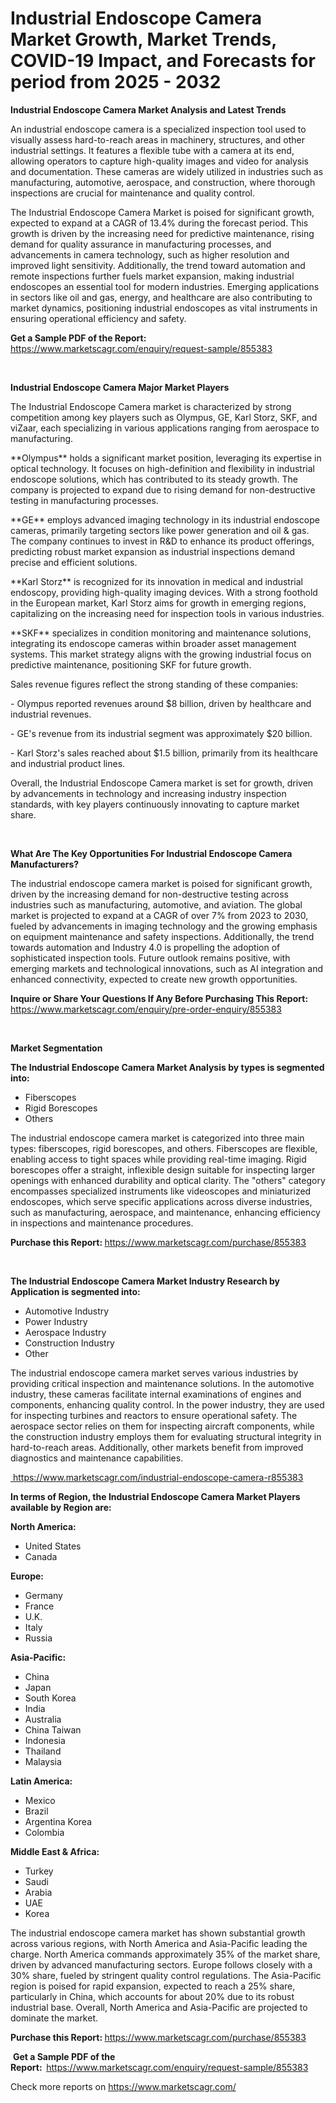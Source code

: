 <p><h1>Industrial Endoscope Camera Market Growth, Market Trends, COVID-19 Impact, and Forecasts for period from 2025 - 2032</h1></p><p><strong>Industrial Endoscope Camera Market Analysis and Latest Trends</strong></p>
<p><p>An industrial endoscope camera is a specialized inspection tool used to visually assess hard-to-reach areas in machinery, structures, and other industrial settings. It features a flexible tube with a camera at its end, allowing operators to capture high-quality images and video for analysis and documentation. These cameras are widely utilized in industries such as manufacturing, automotive, aerospace, and construction, where thorough inspections are crucial for maintenance and quality control.</p><p>The Industrial Endoscope Camera Market is poised for significant growth, expected to expand at a CAGR of 13.4% during the forecast period. This growth is driven by the increasing need for predictive maintenance, rising demand for quality assurance in manufacturing processes, and advancements in camera technology, such as higher resolution and improved light sensitivity. Additionally, the trend toward automation and remote inspections further fuels market expansion, making industrial endoscopes an essential tool for modern industries. Emerging applications in sectors like oil and gas, energy, and healthcare are also contributing to market dynamics, positioning industrial endoscopes as vital instruments in ensuring operational efficiency and safety.</p></p>
<p><strong>Get a Sample PDF of the Report:&nbsp;</strong> <a href="https://www.marketscagr.com/enquiry/request-sample/855383?utm_campaign=2992&utm_medium=2&utm_source=Github&utm_content=ia&utm_term=10042025&utm_id=industrial-endoscope-camera">https://www.marketscagr.com/enquiry/request-sample/855383</a></p>
<p>&nbsp;</p>
<p><strong>Industrial Endoscope Camera Major Market Players</strong></p>
<p><p>The Industrial Endoscope Camera market is characterized by strong competition among key players such as Olympus, GE, Karl Storz, SKF, and viZaar, each specializing in various applications ranging from aerospace to manufacturing.</p><p>**Olympus** holds a significant market position, leveraging its expertise in optical technology. It focuses on high-definition and flexibility in industrial endoscope solutions, which has contributed to its steady growth. The company is projected to expand due to rising demand for non-destructive testing in manufacturing processes.</p><p>**GE** employs advanced imaging technology in its industrial endoscope cameras, primarily targeting sectors like power generation and oil & gas. The company continues to invest in R&D to enhance its product offerings, predicting robust market expansion as industrial inspections demand precise and efficient solutions.</p><p>**Karl Storz** is recognized for its innovation in medical and industrial endoscopy, providing high-quality imaging devices. With a strong foothold in the European market, Karl Storz aims for growth in emerging regions, capitalizing on the increasing need for inspection tools in various industries.</p><p>**SKF** specializes in condition monitoring and maintenance solutions, integrating its endoscope cameras within broader asset management systems. This market strategy aligns with the growing industrial focus on predictive maintenance, positioning SKF for future growth.</p><p>Sales revenue figures reflect the strong standing of these companies:</p><p>- Olympus reported revenues around $8 billion, driven by healthcare and industrial revenues.</p><p>- GE's revenue from its industrial segment was approximately $20 billion.</p><p>- Karl Storz's sales reached about $1.5 billion, primarily from its healthcare and industrial product lines.</p><p>Overall, the Industrial Endoscope Camera market is set for growth, driven by advancements in technology and increasing industry inspection standards, with key players continuously innovating to capture market share.</p></p>
<p>&nbsp;</p>
<p><strong>What Are The Key Opportunities For Industrial Endoscope Camera Manufacturers?</strong></p>
<p><p>The industrial endoscope camera market is poised for significant growth, driven by the increasing demand for non-destructive testing across industries such as manufacturing, automotive, and aviation. The global market is projected to expand at a CAGR of over 7% from 2023 to 2030, fueled by advancements in imaging technology and the growing emphasis on equipment maintenance and safety inspections. Additionally, the trend towards automation and Industry 4.0 is propelling the adoption of sophisticated inspection tools. Future outlook remains positive, with emerging markets and technological innovations, such as AI integration and enhanced connectivity, expected to create new growth opportunities.</p></p>
<p><strong>Inquire or Share Your Questions If Any Before Purchasing This Report:</strong> <a href="https://www.marketscagr.com/enquiry/pre-order-enquiry/855383?utm_campaign=2992&utm_medium=2&utm_source=Github&utm_content=ia&utm_term=10042025&utm_id=industrial-endoscope-camera">https://www.marketscagr.com/enquiry/pre-order-enquiry/855383</a></p>
<p>&nbsp;</p>
<p><strong>Market Segmentation</strong></p>
<p><strong>The Industrial Endoscope Camera Market Analysis by types is segmented into:</strong></p>
<p><ul><li>Fiberscopes</li><li>Rigid Borescopes</li><li>Others</li></ul></p>
<p><p>The industrial endoscope camera market is categorized into three main types: fiberscopes, rigid borescopes, and others. Fiberscopes are flexible, enabling access to tight spaces while providing real-time imaging. Rigid borescopes offer a straight, inflexible design suitable for inspecting larger openings with enhanced durability and optical clarity. The "others" category encompasses specialized instruments like videoscopes and miniaturized endoscopes, which serve specific applications across diverse industries, such as manufacturing, aerospace, and maintenance, enhancing efficiency in inspections and maintenance procedures.</p></p>
<p><strong>Purchase this Report:&nbsp;</strong><a href="https://www.marketscagr.com/purchase/855383?utm_campaign=2992&utm_medium=2&utm_source=Github&utm_content=ia&utm_term=10042025&utm_id=industrial-endoscope-camera">https://www.marketscagr.com/purchase/855383</a></p>
<p>&nbsp;</p>
<p><strong>The Industrial Endoscope Camera Market Industry Research by Application is segmented into:</strong></p>
<p><ul><li>Automotive Industry</li><li>Power Industry</li><li>Aerospace Industry</li><li>Construction Industry</li><li>Other</li></ul></p>
<p><p>The industrial endoscope camera market serves various industries by providing critical inspection and maintenance solutions. In the automotive industry, these cameras facilitate internal examinations of engines and components, enhancing quality control. In the power industry, they are used for inspecting turbines and reactors to ensure operational safety. The aerospace sector relies on them for inspecting aircraft components, while the construction industry employs them for evaluating structural integrity in hard-to-reach areas. Additionally, other markets benefit from improved diagnostics and maintenance capabilities.</p></p>
<p><a href="https://www.marketscagr.com/industrial-endoscope-camera-r855383?utm_campaign=2992&utm_medium=2&utm_source=Github&utm_content=ia&utm_term=10042025&utm_id=industrial-endoscope-camera">&nbsp;https://www.marketscagr.com/industrial-endoscope-camera-r855383</a></p>
<p><strong>In terms of Region, the Industrial Endoscope Camera Market Players available by Region are:</strong></p>
<p>
    <p> <strong> North America: </strong>
        <ul>
            <li>United States</li>
            <li>Canada</li>
        </ul>
        </p> 
    <p> <strong> Europe: </strong>
        <ul>
            <li>Germany</li>
            <li>France</li>
            <li>U.K.</li>
            <li>Italy</li>
            <li>Russia</li>
        </ul>
        </p> 
    <p> <strong> Asia-Pacific: </strong>
        <ul>
            <li>China</li>
            <li>Japan</li>
            <li>South Korea</li>
            <li>India</li>
            <li>Australia</li>
            <li>China Taiwan</li>
            <li>Indonesia</li>
            <li>Thailand</li>
            <li>Malaysia</li>
        </ul>
        </p> 
    <p> <strong> Latin America: </strong>
        <ul>
            <li>Mexico</li>
            <li>Brazil</li>
            <li>Argentina Korea</li>
            <li>Colombia</li>
        </ul>
        </p> 
    <p> <strong> Middle East & Africa: </strong>
        <ul>
            <li>Turkey</li>
            <li>Saudi</li>
            <li>Arabia</li>
            <li>UAE</li>
            <li>Korea</li>
        </ul>
    </p>
    </p>
<p><p>The industrial endoscope camera market has shown substantial growth across various regions, with North America and Asia-Pacific leading the charge. North America commands approximately 35% of the market share, driven by advanced manufacturing sectors. Europe follows closely with a 30% share, fueled by stringent quality control regulations. The Asia-Pacific region is poised for rapid expansion, expected to reach a 25% share, particularly in China, which accounts for about 20% due to its robust industrial base. Overall, North America and Asia-Pacific are projected to dominate the market.</p></p>
<p><strong>Purchase this Report: </strong><a href="https://www.marketscagr.com/purchase/855383?utm_campaign=2992&utm_medium=2&utm_source=Github&utm_content=ia&utm_term=10042025&utm_id=industrial-endoscope-camera">https://www.marketscagr.com/purchase/855383</a></p>
<p>&nbsp;<strong>Get a Sample PDF of the Report:&nbsp;&nbsp;</strong><a href="https://www.marketscagr.com/enquiry/request-sample/855383?utm_campaign=2992&utm_medium=2&utm_source=Github&utm_content=ia&utm_term=10042025&utm_id=industrial-endoscope-camera">https://www.marketscagr.com/enquiry/request-sample/855383</a></p>
<p><strong></strong></p>
<p>Check more reports on <a href="https://www.marketscagr.com/?utm_campaign=2992&utm_medium=2&utm_source=Github&utm_content=ia&utm_term=10042025&utm_id=industrial-endoscope-camera">https://www.marketscagr.com/</a></p>